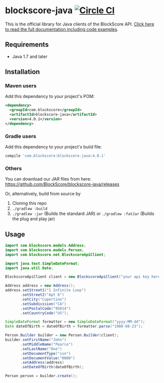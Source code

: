 # blockscore-java [![Circle CI](https://circleci.com/gh/BlockScore/blockscore-java.svg?style=shield)](https://circleci.com/gh/BlockScore/blockscore-java)

This is the official library for Java clients of the BlockScore API. [Click here to read the full documentation including code examples](http://docs.blockscore.com/v4.0/java/).

## Requirements

- Java 1.7 and later

## Installation

### Maven users

Add this dependency to your project's POM:

```xml
<dependency>
  <groupId>com.blockscore</groupId>
  <artifactId>blockscore-java</artifactId>
  <version>4.0.1</version>
</dependency>
```

### Gradle users

Add this dependency to your project's build file:

```groovy
compile 'com.blockscore:blockscore-java:4.0.1'
```

### Others

You can download our JAR files from here: https://github.com/BlockScore/blockscore-java/releases

Or, alternatively, build from source by
1. Cloning this repo
2. `./gradlew :build`
3. `./gradlew :jar` (Builds the standard JAR) or `./gradlew :fatJar` (Builds the plug and play jar)

## Usage

```java
import com.blockscore.models.Address;
import com.blockscore.models.Person;
import com.blockscore.net.BlockscoreApiClient;

import java.text.SimpleDateFormat;
import java.util.Date;

BlockscoreApiClient client = new BlockscoreApiClient("your api key here");

Address address = new Address();
address.setStreet1("1 Infinite Loop")
       .setStreet2("Apt 6")
       .setCity("Cupertino")
       .setSubdivision("CA")
       .setPostalCode("95014")
       .setCountryCode("US");

SimpleDateFormat formatter = new SimpleDateFormat("yyyy-MM-dd");
Date dateOfBirth = dateOfBirth = formatter.parse("1980-08-23");

Person.Builder builder = new Person.Builder(client);
builder.setFirstName("John")
       .setMiddleName("Pearce")
       .setLastName("Doe")
       .setDocumentType("ssn")
       .setDocumentValue("0000")
       .setAddress(address)
       .setDateOfBirth(dateOfBirth);

Person person = builder.create();
```
